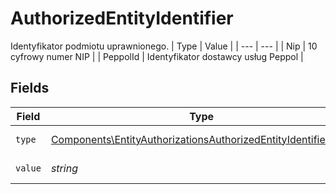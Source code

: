 # AuthorizedEntityIdentifier

Identyfikator podmiotu uprawnionego.
| Type | Value |
| --- | --- |
| Nip | 10 cyfrowy numer NIP |
| PeppolId | Identyfikator dostawcy usług Peppol |


## Fields

| Field                                                                                                                                          | Type                                                                                                                                           | Required                                                                                                                                       | Description                                                                                                                                    |
| ---------------------------------------------------------------------------------------------------------------------------------------------- | ---------------------------------------------------------------------------------------------------------------------------------------------- | ---------------------------------------------------------------------------------------------------------------------------------------------- | ---------------------------------------------------------------------------------------------------------------------------------------------- |
| `type`                                                                                                                                         | [Components\EntityAuthorizationsAuthorizedEntityIdentifierType](../../Models/Components/EntityAuthorizationsAuthorizedEntityIdentifierType.md) | :heavy_check_mark:                                                                                                                             | Typ identyfikatora.                                                                                                                            |
| `value`                                                                                                                                        | *string*                                                                                                                                       | :heavy_check_mark:                                                                                                                             | Wartość identyfikatora.                                                                                                                        |